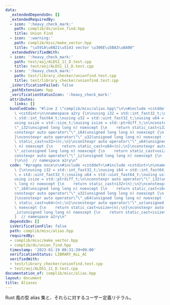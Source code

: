 ```yaml
---
data:
  _extendedDependsOn: []
  _extendedRequiredBy:
  - icon: ':heavy_check_mark:'
    path: complib/ds/union_find.hpp
    title: Union Find
  - icon: ':warning:'
    path: complib/misc/make_vector.hpp
    title: "\u591A\u6B21\u5143 vector \u306E\u5BA3\u8A00"
  _extendedVerifiedWith:
  - icon: ':heavy_check_mark:'
    path: test/aoj/ALDS1_11_D.test.cpp
    title: test/aoj/ALDS1_11_D.test.cpp
  - icon: ':heavy_check_mark:'
    path: test/library_checker/unionfind.test.cpp
    title: test/library_checker/unionfind.test.cpp
  _isVerificationFailed: false
  _pathExtension: hpp
  _verificationStatusIcon: ':heavy_check_mark:'
  attributes:
    links: []
  bundledCode: "#line 2 \"complib/misc/alias.hpp\"\n\n#include <cstddef>\n#include\
    \ <cstdint>\n\nnamespace a2ry {\n\nusing i32 = std::int_fast32_t;\nusing i64 =\
    \ std::int_fast64_t;\nusing u32 = std::uint_fast32_t;\nusing u64 = std::uint_fast64_t;\n\
    using usize = std::size_t;\nusing isize = std::ptrdiff_t;\n\nconstexpr auto operator\"\
    \"_i32(unsigned long long n) noexcept {\n    return static_cast<i32>(n);\n}\n\
    constexpr auto operator\"\"_i64(unsigned long long n) noexcept {\n    return static_cast<i64>(n);\n\
    }\nconstexpr auto operator\"\"_u32(unsigned long long n) noexcept {\n    return\
    \ static_cast<u32>(n);\n}\nconstexpr auto operator\"\"_u64(unsigned long long\
    \ n) noexcept {\n    return static_cast<u64>(n);\n}\nconstexpr auto operator\"\
    \"_uz(unsigned long long n) noexcept {\n    return static_cast<usize>(n);\n}\n\
    constexpr auto operator\"\"_iz(unsigned long long n) noexcept {\n    return static_cast<isize>(n);\n\
    }\n\n}  // namespace a2ry\n"
  code: "#pragma once\n\n#include <cstddef>\n#include <cstdint>\n\nnamespace a2ry\
    \ {\n\nusing i32 = std::int_fast32_t;\nusing i64 = std::int_fast64_t;\nusing u32\
    \ = std::uint_fast32_t;\nusing u64 = std::uint_fast64_t;\nusing usize = std::size_t;\n\
    using isize = std::ptrdiff_t;\n\nconstexpr auto operator\"\"_i32(unsigned long\
    \ long n) noexcept {\n    return static_cast<i32>(n);\n}\nconstexpr auto operator\"\
    \"_i64(unsigned long long n) noexcept {\n    return static_cast<i64>(n);\n}\n\
    constexpr auto operator\"\"_u32(unsigned long long n) noexcept {\n    return static_cast<u32>(n);\n\
    }\nconstexpr auto operator\"\"_u64(unsigned long long n) noexcept {\n    return\
    \ static_cast<u64>(n);\n}\nconstexpr auto operator\"\"_uz(unsigned long long n)\
    \ noexcept {\n    return static_cast<usize>(n);\n}\nconstexpr auto operator\"\"\
    _iz(unsigned long long n) noexcept {\n    return static_cast<isize>(n);\n}\n\n\
    }  // namespace a2ry\n"
  dependsOn: []
  isVerificationFile: false
  path: complib/misc/alias.hpp
  requiredBy:
  - complib/misc/make_vector.hpp
  - complib/ds/union_find.hpp
  timestamp: '2023-01-19 00:31:39+09:00'
  verificationStatus: LIBRARY_ALL_AC
  verifiedWith:
  - test/library_checker/unionfind.test.cpp
  - test/aoj/ALDS1_11_D.test.cpp
documentation_of: complib/misc/alias.hpp
layout: document
title: Aliases
---
```


Rust 風の型 alias 集と、それらに対するユーザー定義リテラル。
